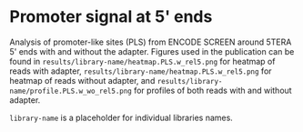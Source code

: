 # Promoter signal at 5' ends
Analysis of promoter-like sites (PLS) from ENCODE SCREEN around 5TERA 5' ends with and without the adapter. Figures used in the publication can be found in `results/library-name/heatmap.PLS.w_rel5.png` for heatmap of reads with adapter, `results/library-name/heatmap.PLS.w_rel5.png` for heatmap of reads without adapter, and `results/library-name/profile.PLS.w_wo_rel5.png` for profiles of both reads with and without adapter.

`library-name` is a placeholder for individual libraries names. 

